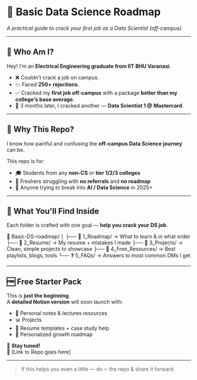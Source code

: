 # 🚀 Basic Data Science Roadmap  
*A practical guide to crack your first job as a Data Scientist (off-campus)*  

---

## 👋 Who Am I?

Hey! I'm an **Electrical Engineering graduate from IIT BHU Varanasi**.

- ❌ Couldn't crack a job on campus.  
- 📉 Faced **250+ rejections**.  
- ✅ Cracked my **first job off-campus** with a package **better than my college's base average**.  
- 🧠 3 months later, I cracked another — **Data Scientist 1 @ Mastercard**.  

---

## 🎯 Why This Repo?

I know how painful and confusing the **off-campus Data Science journey** can be.

This repo is for:

- 🎓 Students from any **non-CS** or **tier 1/2/3 colleges**  
- 💼 Freshers struggling with **no referrals** and **no roadmap**  
- 🧠 Anyone trying to break into **AI / Data Science** in 2025+  

---

## 📁 What You'll Find Inside

Each folder is crafted with one goal — **help you crack your DS job**.

📂 Basic-DS-roadmap/
│
├── 📘 1_Roadmap/              → What to learn & in what order
├── 📄 2_Resume/               → My resume + mistakes I made
├── 🧪 3_Projects/             → Clean, simple projects to showcase
├── 🔗 4_Free_Resources/       → Best playlists, blogs, tools
└── ❓ 5_FAQs/                  → Answers to most common DMs I get



---

## 🆓 Free Starter Pack

This is **just the beginning**.  
A **detailed Notion version** will soon launch with:

- 📝 Personal notes & lectures resources
- 📊 Projects
- 📄 Resume templates + case study help  
- 🎯 Personalized growth roadmap  

📌 **Stay tuned!**  
📎 [Link to Repo goes here]

---

> If this helps you even a little — do ⭐ the repo & share it forward.
